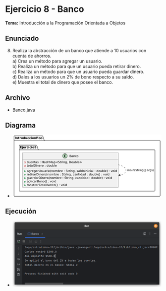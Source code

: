 # Ejercicio 8 - Banco

**Tema:** Introducción a la Programación Orientada a Objetos

## Enunciado

8. Realiza la abstracción de un banco que atiende a 10 usuarios con cuenta de ahorros.  
   a) Crea un método para agregar un usuario.  
   b) Realiza un método para que un usuario pueda retirar dinero.  
   c) Realiza un método para que un usuario pueda guardar dinero.  
   d) Dales a los usuarios un 2% de bono respecto a su saldo.  
   e) Muestra el total de dinero que posee el banco.

## Archivo

- [Banco.java](./Banco.java)

## Diagrama

- ![Diagrama](./image.png)

## Ejecución

- ![Ejecución](./img.png)

